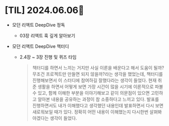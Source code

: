 # [TIL] 2024.06.06🐾

* 모던 리액트 DeepDive 정독
    * 03장 리액트 훅 깊게 알아보기

* 모던 리액트 DeepDive 책터디
    * 2.4장 ~ 3장 진행 및 퀴즈 타임

        > 책터디를 하면서 느끼는 거지만 사실 이론을 배운다고 해서 도움이 될까? 무조건 프로젝트만 만들면 되지 않을까?라는 생각을 했었는데, 책터디를 진행해보면서 이 스터디에 참여하길 잘했다라는 생각이 들었다. 현재 취준 생활을 하면서 어떻게 보면 가장 시간이 많을 시기에 이론적으로 파볼 수 있고, 함께 이해한 부분을 이야기해보고 같이 의문점이 있으면 고민하고 알아본 내용을 공유하는 과정이 참 소중하다고 느끼고 있다. 발표를 진행하면서도 내가 이해했다고 생각했던 내용인데 발표하면서 다시 보면 새로워보일 때가 있다. 정확히 어떤 내용이 이해했는지 다시한번 살펴봐야겠다는 생각이 들었다.